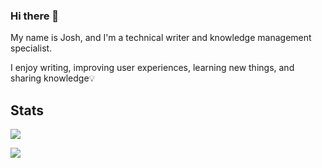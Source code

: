 ### Hi there 👋

My name is Josh, and I'm a technical writer and knowledge management specialist.

I enjoy writing, improving user experiences, learning new things, and sharing knowledge💡

Stats
-----

![](https://github-readme-stats.vercel.app/api?username=josh-wong&include_all_commits=true&show_icons=true)

![](https://github-readme-stats.vercel.app/api/top-langs?username=josh-wong&langs_count=10)